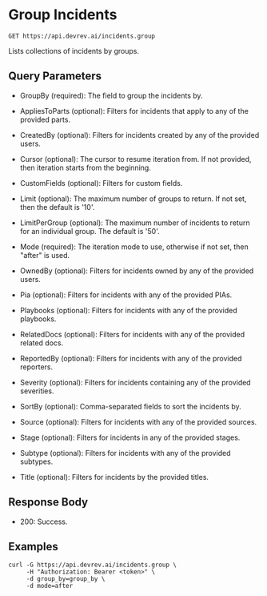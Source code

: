 # Group Incidents

```http
GET https://api.devrev.ai/incidents.group
```

Lists collections of incidents by groups.



## Query Parameters

- GroupBy (required): The field to group the incidents by.
- AppliesToParts (optional): Filters for incidents that apply to any of the provided parts.

- CreatedBy (optional): Filters for incidents created by any of the provided users.

- Cursor (optional): The cursor to resume iteration from. If not provided, then iteration
starts from the beginning.

- CustomFields (optional): Filters for custom fields.
- Limit (optional): The maximum number of groups to return. If not set, then the default
is '10'.

- LimitPerGroup (optional): The maximum number of incidents to return for an individual group.
The default is '50'.

- Mode (required): The iteration mode to use, otherwise if not set, then "after" is
used.

- OwnedBy (optional): Filters for incidents owned by any of the provided users.
- Pia (optional): Filters for incidents with any of the provided PIAs.
- Playbooks (optional): Filters for incidents with any of the provided playbooks.
- RelatedDocs (optional): Filters for incidents with any of the provided related docs.

- ReportedBy (optional): Filters for incidents with any of the provided reporters.
- Severity (optional): Filters for incidents containing any of the provided severities.

- SortBy (optional): Comma-separated fields to sort the incidents by.
- Source (optional): Filters for incidents with any of the provided sources.
- Stage (optional): Filters for incidents in any of the provided stages.
- Subtype (optional): Filters for incidents with any of the provided subtypes.
- Title (optional): Filters for incidents by the provided titles.

## Response Body

- 200: Success.

## Examples

```shell
curl -G https://api.devrev.ai/incidents.group \
     -H "Authorization: Bearer <token>" \
     -d group_by=group_by \
     -d mode=after
```